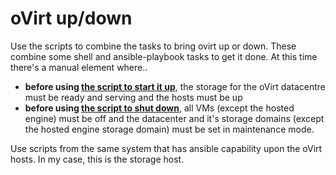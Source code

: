 # oVirt up/down

Use the scripts to combine the tasks to bring ovirt up or down.
These combine some shell and ansible-playbook tasks to get it done.
At this time there's a manual element where..

 * **before using [the script to start it up](ovirt-up.sh)**, the storage for the oVirt datacentre must be ready and serving and the hosts must be up
 * **before using [the script to shut down](ovirt-down.sh)**, all VMs (except the hosted engine) must be off and the datacenter and it's storage domains
 (except the hosted engine storage domain) must be set in maintenance mode.
 
Use scripts from the same system that has ansible capability upon the oVirt hosts.
In my case, this is the storage host.
